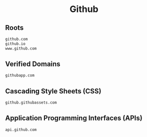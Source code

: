 


<h1 align="center">Github</h1>  


## Roots


```html
github.com
github.io
www.github.com
```  


## Verified Domains


```html
githubapp.com
```  


## Cascading Style Sheets (CSS)


```html
github.githubassets.com
```  


## Application Programming Interfaces (APIs)


```html
api.github.com
```  

<br>
